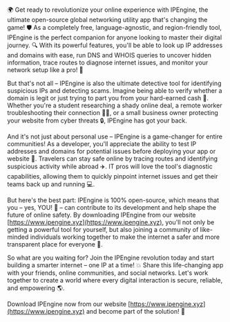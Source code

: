 🌍️ Get ready to revolutionize your online experience with IPEngine, the ultimate open-source global networking utility app that's changing the game! 🛡️ As a completely free, language-agnostic, and region-friendly tool, IPEngine is the perfect companion for anyone looking to master their digital journey. 🔍 With its powerful features, you'll be able to look up IP addresses and domains with ease, run DNS and WHOIS queries to uncover hidden information, trace routes to diagnose internet issues, and monitor your network setup like a pro! 📡

But that's not all – IPEngine is also the ultimate detective tool for identifying suspicious IPs and detecting scams. Imagine being able to verify whether a domain is legit or just trying to part you from your hard-earned cash 💸. Whether you're a student researching a shady online deal, a remote worker troubleshooting their connection 🏃‍♂️, or a small business owner protecting your website from cyber threats 🔒, IPEngine has got your back.

And it's not just about personal use – IPEngine is a game-changer for entire communities! As a developer, you'll appreciate the ability to test IP addresses and domains for potential issues before deploying your app or website 🚀. Travelers can stay safe online by tracing routes and identifying suspicious activity while abroad ✈️. IT pros will love the tool's diagnostic capabilities, allowing them to quickly pinpoint internet issues and get their teams back up and running 💻.

But here's the best part: IPEngine is 100% open-source, which means that you – yes, YOU! 🤩 – can contribute to its development and help shape the future of online safety. By downloading IPEngine from our website [https://www.ipengine.xyz](https://www.ipengine.xyz), you'll not only be getting a powerful tool for yourself, but also joining a community of like-minded individuals working together to make the internet a safer and more transparent place for everyone 🌟.

So what are you waiting for? Join the IPEngine revolution today and start building a smarter internet – one IP at a time! 💥 Share this life-changing app with your friends, online communities, and social networks. Let's work together to create a world where every digital interaction is secure, reliable, and empowering 🌎.

Download IPEngine now from our website [https://www.ipengine.xyz](https://www.ipengine.xyz) and become part of the solution! 💪